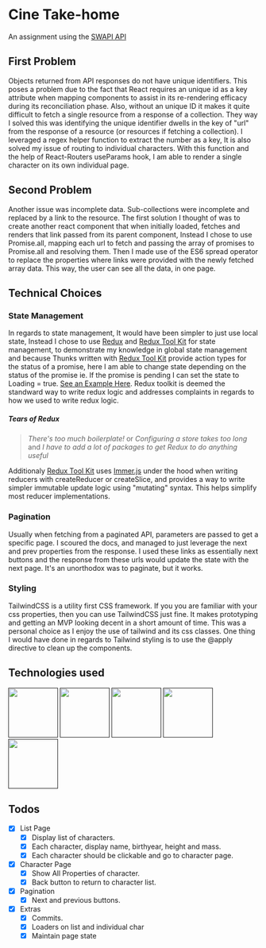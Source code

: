 # Cine Take-home
An assignment using the [SWAPI API](https://swapi.dev)

## First Problem

Objects returned from API responses do not have unique identifiers. This poses a problem due to the fact that React requires an unique id as a key attribute when mapping components to assist in its re-rendering efficacy during its reconciliation phase. Also, without an unique ID it makes it quite difficult to fetch a single resource from a response of a collection. They way I solved this was identifying the unique identifier dwells in the key of "url" from the response of a resource (or resources if fetching a collection). I leveraged a regex helper function to extract the number as a key, It is also solved my issue of routing to individual characters. With this function and the help of React-Routers useParams hook, I am able to render a single character on its own individual page.

## Second Problem
Another issue was incomplete data. Sub-collections were incomplete and replaced by a link to the resource. The first solution I thought of was to create another react component that when initially loaded, fetches and renders that link passed from its parent component, Instead I chose to use Promise.all, mapping each url to fetch and passing the array of promises to Promise.all and resolving them. Then I made use of the ES6 spread operator to replace the properties where links were provided with the newly fetched array data. This way, the user can see all the data, in one page.

## Technical Choices

### State Management

In regards to state management, It would have been simpler to just use local state, Instead I chose to use [Redux](https://redux.js.org/) and [Redux Tool Kit](https://redux-toolkit.js.org/) for state management, to demonstrate my knowledge in global state management and because Thunks written with [Redux Tool Kit](https://redux-toolkit.js.org/) provide action types for the status of a promise, here I am able to change state depending on the status of the promise ie. If the promise is pending I can set the state to Loading = true. [See an Example Here](https://redux-toolkit.js.org/api/createAsyncThunk#examples). Redux toolkit is deemed the standward way to write redux logic and addresses complaints in regards to how we used to write redux logic. 

##### Tears of Redux

> *There's too much boilerplate!* or
> *Configuring a store takes too long* and 
> *I have to add a lot of packages to get Redux to do anything useful*
> 

Additionaly [Redux Tool Kit](https://redux-toolkit.js.org/) uses [Immer.js](https://immerjs.github.io/immer/) under the hood when writing reducers with createReducer or createSlice, and provides a way to write simpler immutable update logic using "mutating" syntax. This helps simplify most reducer implementations.

### Pagination

Usually when fetching from a paginated API, parameters are passed to get a specific page. I scoured the docs, and managed to just leverage the next and prev properties from the response. I used these links as essentially next buttons and the response from these urls would update the state with the next page. It's an unorthodox was to paginate, but it works.

### Styling

TailwindCSS is a utility first CSS framework. If you you are familiar with your css properties, then you can use TailwindCSS just fine. It makes prototyping and getting an MVP looking decent in a short amount of time. This was a personal choice as I enjoy the use of tailwind and its css classes. One thing I would have done in regards to Tailwind styling is to use the @apply directive to clean up the components.

## Technologies used

[<img src='https://img.icons8.com/color/344/javascript.png' height='100'>]() [<img src='https://cdn.iconscout.com/icon/free/png-256/react-3-1175109.png' height='100'>]() [<img src='https://d2eip9sf3oo6c2.cloudfront.net/tags/images/000/000/386/square_256/redux.png' height='100'>]() [<img src='https://cdn-media-1.freecodecamp.org/images/1*TKvlTeNqtkp1s-eVB5Hrvg@2x.png' height='100'>]() [<img src='https://refactoringui.nyc3.cdn.digitaloceanspaces.com/tailwind-logo.svg' height='100'>]() 

## Todos

- [x] List Page
  - [x] Display list of characters.
  - [x] Each character, display name, birthyear, height and mass.
  - [x] Each character should be clickable and go to character page.
- [x] Character Page
  - [x] Show All Properties of character.
  - [x] Back button to return to character list.
- [x] Pagination
  - [x] Next and previous buttons.
- [x] Extras
  - [x] Commits.
  - [x] Loaders on list and individual char
  - [x] Maintain page state
